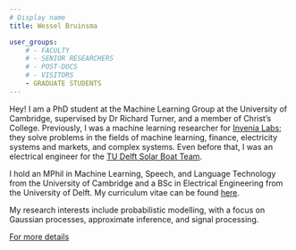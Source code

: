 ```yaml
---
# Display name
title: Wessel Bruinsma

user_groups:
    # - FACULTY
    # - SENIOR RESEARCHERS
    # - POST-DOCS
    # - VISITORS
    - GRADUATE STUDENTS
---
```



Hey! I am a PhD student at the Machine Learning Group at the University of Cambridge, supervised by Dr Richard Turner, and a member of Christ’s College. Previously, I was a machine learning researcher for [Invenia Labs](https://www.invenialabs.co.uk/); they solve problems in the fields of machine learning, finance, electricity systems and markets, and complex systems. Even before that, I was an electrical engineer for the [TU Delft Solar Boat Team](https://www.solarboatteam.nl/en/).

I hold an MPhil in Machine Learning, Speech, and Language Technology from the University of Cambridge and a BSc in Electrical Engineering from the University of Delft. My curriculum vitae can be found [here](https://wesselb.github.io/assets/cv.pdf).

My research interests include probabilistic modelling, with a focus on Gaussian processes, approximate inference, and signal processing.

[For more details](https://wesselb.github.io/about)